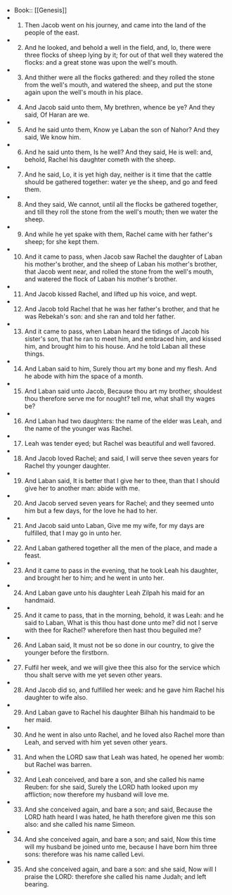 - Book:: [[Genesis]]
- 1. Then Jacob went on his journey, and came into the land of the people of the east.
- 2. And he looked, and behold a well in the field, and, lo, there were three flocks of sheep lying by it; for out of that well they watered the flocks: and a great stone was upon the well's mouth.
- 3. And thither were all the flocks gathered: and they rolled the stone from the well's mouth, and watered the sheep, and put the stone again upon the well's mouth in his place.
- 4. And Jacob said unto them, My brethren, whence be ye? And they said, Of Haran are we.
- 5. And he said unto them, Know ye Laban the son of Nahor? And they said, We know him.
- 6. And he said unto them, Is he well? And they said, He is well: and, behold, Rachel his daughter cometh with the sheep.
- 7. And he said, Lo, it is yet high day, neither is it time that the cattle should be gathered together: water ye the sheep, and go and feed them.
- 8. And they said, We cannot, until all the flocks be gathered together, and till they roll the stone from the well's mouth; then we water the sheep.
- 9. And while he yet spake with them, Rachel came with her father's sheep; for she kept them.
- 10. And it came to pass, when Jacob saw Rachel the daughter of Laban his mother's brother, and the sheep of Laban his mother's brother, that Jacob went near, and rolled the stone from the well's mouth, and watered the flock of Laban his mother's brother.
- 11. And Jacob kissed Rachel, and lifted up his voice, and wept.
- 12. And Jacob told Rachel that he was her father's brother, and that he was Rebekah's son: and she ran and told her father.
- 13. And it came to pass, when Laban heard the tidings of Jacob his sister's son, that he ran to meet him, and embraced him, and kissed him, and brought him to his house. And he told Laban all these things.
- 14. And Laban said to him, Surely thou art my bone and my flesh. And he abode with him the space of a month.
- 15. And Laban said unto Jacob, Because thou art my brother, shouldest thou therefore serve me for nought? tell me, what shall thy wages be?
- 16. And Laban had two daughters: the name of the elder was Leah, and the name of the younger was Rachel.
- 17. Leah was tender eyed; but Rachel was beautiful and well favored.
- 18. And Jacob loved Rachel; and said, I will serve thee seven years for Rachel thy younger daughter.
- 19. And Laban said, It is better that I give her to thee, than that I should give her to another man: abide with me.
- 20. And Jacob served seven years for Rachel; and they seemed unto him but a few days, for the love he had to her.
- 21. And Jacob said unto Laban, Give me my wife, for my days are fulfilled, that I may go in unto her.
- 22. And Laban gathered together all the men of the place, and made a feast.
- 23. And it came to pass in the evening, that he took Leah his daughter, and brought her to him; and he went in unto her.
- 24. And Laban gave unto his daughter Leah Zilpah his maid for an handmaid.
- 25. And it came to pass, that in the morning, behold, it was Leah: and he said to Laban, What is this thou hast done unto me? did not I serve with thee for Rachel? wherefore then hast thou beguiled me?
- 26. And Laban said, It must not be so done in our country, to give the younger before the firstborn.
- 27. Fulfil her week, and we will give thee this also for the service which thou shalt serve with me yet seven other years.
- 28. And Jacob did so, and fulfilled her week: and he gave him Rachel his daughter to wife also.
- 29. And Laban gave to Rachel his daughter Bilhah his handmaid to be her maid.
- 30. And he went in also unto Rachel, and he loved also Rachel more than Leah, and served with him yet seven other years.
- 31. And when the LORD saw that Leah was hated, he opened her womb: but Rachel was barren.
- 32. And Leah conceived, and bare a son, and she called his name Reuben: for she said, Surely the LORD hath looked upon my affliction; now therefore my husband will love me.
- 33. And she conceived again, and bare a son; and said, Because the LORD hath heard I was hated, he hath therefore given me this son also: and she called his name Simeon.
- 34. And she conceived again, and bare a son; and said, Now this time will my husband be joined unto me, because I have born him three sons: therefore was his name called Levi.
- 35. And she conceived again, and bare a son: and she said, Now will I praise the LORD: therefore she called his name Judah; and left bearing.
